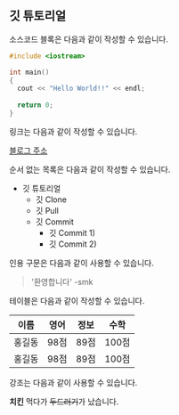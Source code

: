## 깃 튜토리얼

소스코드 블록은 다음과 같이 작성할 수 있습니다.

```c++
#include <iostream>

int main()
{
  cout << "Hello World!!" << endl;
  
  return 0;
}
```

링크는 다음과 같이 작성할 수 있습니다.

[블로그 주소](https://blog.nave.com/alsrl8914)

순서 없는 목록은 다음과 같이 작성할 수 있습니다.

* 깃 튜토리얼
  * 깃 Clone
  * 깃 Pull
  * 깃 Commit
    * 깃 Commit 1)
    * 깃 Commit 2)

인용 구문은 다음과 같이 사용할 수 있습니다.

> '환영합니다' -smk

테이블은 다음과 같이 작성할 수 있습니다.

이름|영어|정보|수학
---|---|---|---|
홍길동|98점|89점|100점|
홍길동|98점|89점|100점|

강조는 다음과 같이 사용할 수 있습니다.

**치킨** 먹다가 ~~두드러기~~가 났습니다.
